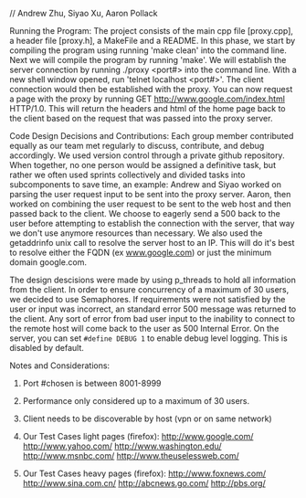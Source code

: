// Andrew Zhu, Siyao Xu, Aaron Pollack


Running the Program:
  The project consists of the main cpp file [proxy.cpp], a header file [proxy.h], a MakeFile and a README.
  In this phase, we start by compiling the program using running 'make clean' into the command line. Next
  we will compile the program by running 'make'. We will establish the server connection by running
  ./proxy <port#> into the command line. With a new shell window opened, run 'telnet localhost <port#>'.
  The client connection would then be established with the proxy. You can now request a page with the
  proxy by running GET <space> http://www.google.com/index.html <space> HTTP/1.0. This will return the headers and html
  of the home page back to the client based on the request that was passed into the proxy server.



Code Design Decisions and Contributions:
  Each group member contributed equally as our team met regularly to discuss, contribute, and debug
  accordingly. We used version control through a private github repository. When together, no one
  person would be assigned a definitive task, but rather we often used sprints collectively and divided
  tasks into subcomponents to save time, an example: Andrew and Siyao worked on parsing the user request
  input to be sent into the proxy server. Aaron, then worked on combining the user request to be sent
  to the web host and then passed back to the client. We choose to eagerly send a 500 back to the user before attempting to establish   the connection with the server, that way we don't use anymore resources than necessary. We also used the getaddrinfo unix call to resolve the server host to an IP. This will do it's best to resolve either the FQDN (ex www.google.com) or just the minimum domain google.com.

  The design descisions were made by using p_threads to hold all information from the client. In order to ensure concurrency of a maximum of 30 users,
  we decided to use Semaphores. If requirements were not satisfied by the user or input was incorrect,
  an standard error 500 message was returned to the client. Any sort of error from bad user input to the inability to connect to the remote host will come back to the user as 500 Internal Error. On the server, you can set `#define DEBUG 1` to enable debug level logging. This is disabled by default.




Notes and Considerations:
1) Port #chosen is between 8001-8999
2) Performance only considered up to a maximum of 30 users.
3) Client needs to be discoverable by host (vpn or on same network)
4) Our Test Cases light pages (firefox):
  http://www.google.com/
  http://www.yahoo.com/
  http://www.washington.edu/
  http://www.msnbc.com/
  http://www.theuselessweb.com/

5) Our Test Cases heavy pages (firefox):
  http://www.foxnews.com/
  http://www.sina.com.cn/
  http://abcnews.go.com/
  http://pbs.org/
